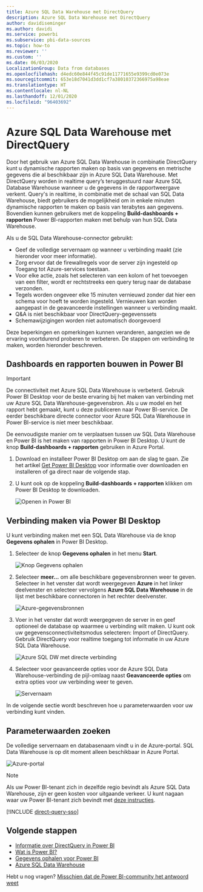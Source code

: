 ```yaml
---
title: Azure SQL Data Warehouse met DirectQuery
description: Azure SQL Data Warehouse met DirectQuery
author: davidiseminger
ms.author: davidi
ms.service: powerbi
ms.subservice: pbi-data-sources
ms.topic: how-to
ms.reviewer: ''
ms.custom: ''
ms.date: 06/03/2020
LocalizationGroup: Data from databases
ms.openlocfilehash: d4edc60e844f45c91de11771655e9399cd0e073e
ms.sourcegitcommit: 653e18d7041d3dd1cf7a38010372366975a98eae
ms.translationtype: HT
ms.contentlocale: nl-NL
ms.lasthandoff: 12/01/2020
ms.locfileid: "96403692"
---
```

# <a name="azure-sql-data-warehouse-with-directquery"></a>Azure SQL Data Warehouse met DirectQuery

Door het gebruik van Azure SQL Data Warehouse in combinatie DirectQuery kunt u dynamische rapporten maken op basis van gegevens en metrische gegevens die al beschikbaar zijn in Azure SQL Data Warehouse. Met DirectQuery worden in realtime query’s teruggestuurd naar Azure SQL Database Warehouse wanneer u de gegevens in de rapportweergave verkent. Query's in realtime, in combinatie met de schaal van SQL Data Warehouse, biedt gebruikers de mogelijkheid om in enkele minuten dynamische rapporten te maken op basis van terabytes aan gegevens. Bovendien kunnen gebruikers met de koppeling **Build-dashboards + rapporten** Power BI-rapporten maken met behulp van hun SQL Data Warehouse.

Als u de SQL Data Warehouse-connector gebruikt:

* Geef de volledige servernaam op wanneer u verbinding maakt (zie hieronder voor meer informatie).
* Zorg ervoor dat de firewallregels voor de server zijn ingesteld op Toegang tot Azure-services toestaan.
* Voor elke actie, zoals het selecteren van een kolom of het toevoegen van een filter, wordt er rechtstreeks een query terug naar de database verzonden.
* Tegels worden ongeveer elke 15 minuten vernieuwd zonder dat hier een schema voor hoeft te worden ingesteld.  Vernieuwen kan worden aangepast in de geavanceerde instellingen wanneer u verbinding maakt.
* Q&A is niet beschikbaar voor DirectQuery-gegevenssets
* Schemawijzigingen worden niet automatisch doorgevoerd

Deze beperkingen en opmerkingen kunnen veranderen, aangezien we de ervaring voortdurend proberen te verbeteren. De stappen om verbinding te maken, worden hieronder beschreven.

## <a name="build-dashboards-and-reports-in-power-bi"></a>Dashboards en rapporten bouwen in Power BI

> [!Important]
> De connectiviteit met Azure SQL Data Warehouse is verbeterd. Gebruik Power BI Desktop voor de beste ervaring bij het maken van verbinding met uw Azure SQL Data Warehouse-gegevensbron. Als u uw model en het rapport hebt gemaakt, kunt u deze publiceren naar Power BI-service. De eerder beschikbare directe connector voor Azure SQL Data Warehouse in Power BI-service is niet meer beschikbaar.

De eenvoudigste manier om te verplaatsen tussen uw SQL Data Warehouse en Power BI is het maken van rapporten in Power BI Desktop. U kunt de knop **Build-dashboards + rapporten** gebruiken in Azure Portal.

1. Download en installeer Power BI Desktop om aan de slag te gaan. Zie het artikel [Get Power BI Desktop](../fundamentals/desktop-get-the-desktop.md) voor informatie over downloaden en installeren of ga direct naar de volgende stap.

2. U kunt ook op de koppeling **Build-dashboards + rapporten** klikken om Power BI Desktop te downloaden.

    ![Openen in Power BI](media/service-azure-sql-data-warehouse-with-direct-connect/create-reports-01.png)


## <a name="connecting-through-power-bi-desktop"></a>Verbinding maken via Power BI Desktop

U kunt verbinding maken met een SQL Data Warehouse via de knop **Gegevens ophalen** in Power BI Desktop. 

1. Selecteer de knop **Gegevens ophalen** in het menu **Start**.  

    ![Knop Gegevens ophalen](media/service-azure-sql-data-warehouse-with-direct-connect/create-reports-02.png)

2. Selecteer **meer...** om alle beschikbare gegevensbronnen weer te geven. Selecteer in het venster dat wordt weergegeven **Azure** in het linker deelvenster en selecteer vervolgens **Azure SQL Data Warehouse** in de lijst met beschikbare connectoren in het rechter deelvenster.

    ![Azure-gegevensbronnen](media/service-azure-sql-data-warehouse-with-direct-connect/create-reports-03.png)

3. Voer in het venster dat wordt weergegeven de server in en geef optioneel de database op waarmee u verbinding wilt maken. U kunt ook uw gegevensconnectiviteitsmodus selecteren: Import of DirectQuery. Gebruik DirectQuery voor realtime toegang tot informatie in uw Azure SQL Data Warehouse.

    ![Azure SQL DW met directe verbinding](media/service-azure-sql-data-warehouse-with-direct-connect/create-reports-04.png)

4. Selecteer voor geavanceerde opties voor de Azure SQL Data Warehouse-verbinding de pijl-omlaag naast **Geavanceerde opties** om extra opties voor uw verbinding weer te geven.

    ![Servernaam](media/service-azure-sql-data-warehouse-with-direct-connect/create-reports-05.png)

In de volgende sectie wordt beschreven hoe u parameterwaarden voor uw verbinding kunt vinden. 

## <a name="finding-parameter-values"></a>Parameterwaarden zoeken

De volledige servernaam en databasenaam vindt u in de Azure-portal. SQL Data Warehouse is op dit moment alleen beschikbaar in Azure Portal.

![Azure-portal](media/service-azure-sql-data-warehouse-with-direct-connect/azureportal.png)

> [!NOTE]
> Als uw Power BI-tenant zich in dezelfde regio bevindt als Azure SQL Data Warehouse, zijn er geen kosten voor uitgaande verkeer. U kunt nagaan waar uw Power BI-tenant zich bevindt met [deze instructies](../admin/service-admin-where-is-my-tenant-located.md).

[!INCLUDE [direct-query-sso](../includes/direct-query-sso.md)]

## <a name="next-steps"></a>Volgende stappen

* [Informatie over DirectQuery in Power BI](desktop-directquery-about.md)
* [Wat is Power BI?](../fundamentals/power-bi-overview.md)  
* [Gegevens ophalen voor Power BI](service-get-data.md)  
* [Azure SQL Data Warehouse](/azure/sql-data-warehouse/sql-data-warehouse-overview-what-is/)

Hebt u nog vragen? [Misschien dat de Power BI-community het antwoord weet](https://community.powerbi.com/)